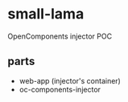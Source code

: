 # small-lama

OpenComponents injector POC

## parts

- web-app (injector's container)
- oc-components-injector
